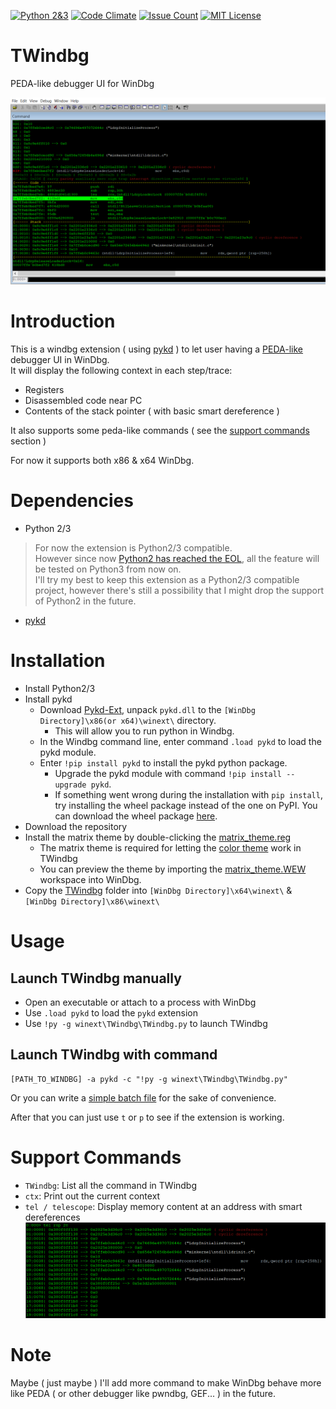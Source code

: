 [![Python 2&3](https://img.shields.io/badge/Python-2%20%26%203-green.svg)](https://github.com/bruce30262/TWindbg/)
[![Code Climate](https://codeclimate.com/github/bruce30262/TWindbg/badges/gpa.svg)](https://codeclimate.com/github/bruce30262/TWindbg)
[![Issue Count](https://codeclimate.com/github/bruce30262/TWindbg/badges/issue_count.svg)](https://codeclimate.com/github/bruce30262/TWindbg)
[![MIT License](https://img.shields.io/badge/license-MIT-blue.svg)](http://choosealicense.com/licenses/mit/)


# TWindbg
PEDA-like debugger UI for WinDbg

![context img](/img/context.PNG?raw=true)

# Introduction
This is a windbg extension ( using [pykd](https://githomelab.ru/pykd/pykd) ) to let user having a [PEDA-like](https://github.com/longld/peda) debugger UI in WinDbg.  
It will display the following context in each step/trace:  
- Registers
- Disassembled code near PC
- Contents of the stack pointer ( with basic smart dereference )  

It also supports some peda-like commands ( see the [support commands](#support-commands) section )

For now it supports both x86 & x64 WinDbg.

# Dependencies
* Python 2/3  
> For now the extension is Python2/3 compatible.  
> However since now [Python2 has reached the EOL](https://www.python.org/doc/sunset-python-2/), all the feature will be tested on Python3 from now on.  
> I'll try my best to keep this extension as a Python2/3 compatible project, however there's still a possibility that I might drop the support of Python2 in the future.
* [pykd](https://githomelab.ru/pykd/pykd)

# Installation
* Install Python2/3  
* Install pykd  
    - Download [Pykd-Ext](https://githomelab.ru/pykd/pykd-ext/-/wikis/Downloads), unpack `pykd.dll` to the `[WinDbg Directory]\x86(or x64)\winext\` directory.  
        + This will allow you to run python in Windbg.  
    - In the Windbg command line, enter command `.load pykd` to load the pykd module.  
    - Enter `!pip install pykd` to install the pykd python package.  
        + Upgrade the pykd module with command `!pip install --upgrade pykd`.  
        + If something went wrong during the installation with `pip install`, try installing the wheel package instead of the one on PyPI. You can download the wheel package [here](https://githomelab.ru/pykd/pykd/-/wikis/All%20Releases).
* Download the repository
* Install the matrix theme by double-clicking the [matrix_theme.reg](/matrix_theme.reg)
  - The matrix theme is required for letting the [color theme](/TWindbg/color.py) work in TWindbg
  - You can preview the theme by importing the [matrix_theme.WEW](/matrix_theme.WEW) workspace into WinDbg.
* Copy the [TWindbg](/TWindbg) folder into `[WinDbg Directory]\x64\winext\` & `[WinDbg Directory]\x86\winext\`

# Usage
## Launch TWindbg manually
* Open an executable or attach to a process with WinDbg
* Use `.load pykd` to load the `pykd` extension
* Use `!py -g winext\TWindbg\TWindbg.py` to launch TWindbg

## Launch TWindbg with command
```
[PATH_TO_WINDBG] -a pykd -c "!py -g winext\TWindbg\TWindbg.py"
```
Or you can write a [simple batch file](/batch/TWindbg_x64.bat) for the sake of convenience.

After that you can just use `t` or `p` to see if the extension is working.

# Support Commands
* `TWindbg`: List all the command in TWindbg
* `ctx`: Print out the current context
* `tel / telescope`: Display memory content at an address with smart dereferences
![tel img](/img/tel.PNG?raw=true)

# Note
Maybe ( just maybe ) I'll add more command to make WinDbg behave more like PEDA ( or other debugger like pwndbg, GEF... ) in the future.
